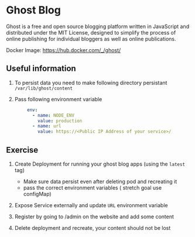 # Ghost Blog

Ghost is a free and open source blogging platform written in JavaScript and distributed under the MIT License, designed to simplify the process of online publishing for individual bloggers as well as online publications.

Docker Image: https://hub.docker.com/_/ghost/

## Useful information 

1. To persist data you need to make following directory persistant ```/var/lib/ghost/content``` 

2. Pass following environment variable 

```yaml
        env:
          - name: NODE_ENV
            value: production
          - name: url
            value: https://<Public IP Address of your service>/
```


## Exercise 

1. Create Deployment for running your ghost blog apps (using the ```latest``` tag)

    - Make sure data persist even after deleting pod and recreating it
    - pass the correct environment variables ( stretch goal use configMap)
2. Expose Service externally and update ```URL``` environment variable 

3. Register by going to /admin on the website and add some content 

4. Delete deployment and recreate, your content should not be lost 